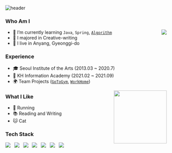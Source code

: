 ![header](https://capsule-render.vercel.app/api?type=slice&color=auto&height=180&section=header&text=Ji%20Chang-jin&fontSize=50&fontColor=333333)
### Who Am I
<img align='right' src="http://mazassumnida.wtf/api/v2/generate_badge?boj=jchj108">

- 🌱 I’m currently learning ```Java```, ```Spring```, [```Algorithm```](https://github.com/jchj108/Solving)
- 🥇 I majored in Creative-writing
- 🚅 I live in Anyang, Gyeonggi-do

### Experience
- 🎓 Seoul Institute of the Arts (2013.03 ~ 2020.7)
- 💊 KH Information Academy (2021.02 ~ 2021.09)
- 🌍 Team Projects ([```GoToGym```](https://github.com/jchj108/Semi-project), [```WorkHome```](https://github.com/jchj108/Final-project))

<img align='right' src="https://github-readme-stats.vercel.app/api?username=jchj108" height="165">

### What I Like
- 🏃 Running
- 📚 Reading and Writing
- 🐱 Cat

### Tech Stack
<p align="left">
<img src="https://img.shields.io/badge/HTML5-E34F26?style=flat-square&logo=HTML5&logoColor=white"/></a> &nbsp
<img src="https://img.shields.io/badge/CSS3-1572B6?style=flat-square&logo=CSS3&logoColor=white"/></a> &nbsp
<img src="https://img.shields.io/badge/Java-339933?style=flat-square&logo=Java&logoColor=white"/></a> &nbsp
<img src="https://img.shields.io/badge/JavaScript-F7DF1E?style=flat-square&logo=JavaScript&logoColor=white"/></a> &nbsp
<img src="https://img.shields.io/badge/Spring-339933?style=flat-square&logo=Spring&logoColor=white"/></a> &nbsp
<img src="https://img.shields.io/badge/Oracle-47A248?style=flat-square&logo=Oracle&logoColor=white"/></a> &nbsp 
<img src="https://img.shields.io/badge/Amazon AWS-232F3E?style=flat-square&logo=Amazon%20AWS&logoColor=white"/></a> &nbsp </p>
 

<!--
**jchj108/jchj108** is a ✨ _special_ ✨ repository because its `README.md` (this file) appears on your GitHub profile.



Here are some ideas to get you started:


-->
